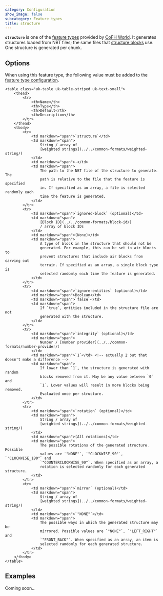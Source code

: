 ```yaml
---
category: Configuration
show_image: false
subcategory: Feature types
title: structure
---
```


**`structure`** is one of the [feature types](../) provided by [CoFH
World](../../../). It generates structures loaded from NBT files; the same files
that [structure blocks](https://minecraft.gamepedia.com/Structure_Block) use.
One structure is generated per chunk.


Options
-------

When using this feature type, the following value must be added to the [feature
type configuration](../../feature-format/#feature-type-configuration).


    <table class="uk-table uk-table-striped uk-text-small">
        <thead>
            <tr>
                <th>Name</th>
                <th>Type</th>
                <th>Default</th>
                <th>Description</th>
            </tr>
        </thead>
        <tbody>
            <tr>
                <td markdown="span">`structure`</td>
                <td markdown="span">
                    String / array of
                    [weighted strings](../../common-formats/weighted-string/)
                </td>
                <td markdown="span">-</td>
                <td markdown="span">
                    The path to the NBT file of the structure to generate. The
                    path is relative to the file that the feature is specified
                    in. If specified as an array, a file is selected randomly each
                    time the feature is generated.
                </td>
            </tr>
            <tr>
                <td markdown="span">`ignored-block` (optional)</td>
                <td markdown="span">
                    [Block ID](../../common-formats/block-id/)
                    / array of block IDs
                </td>
                <td markdown="span">(None)</td>
                <td markdown="span">
                    A type of block in the structure that should not be
                    generated. For example, this can be set to air blocks to
                    prevent structures that include air blocks from carving out
                    terrain. If specified as an array, a single block type is
                    selected randomly each time the feature is generated.
                </td>
            </tr>
            <tr>
                <td markdown="span">`ignore-entities` (optional)</td>
                <td markdown="span">Boolean</td>
                <td markdown="span">`false`</td>
                <td markdown="span">
                    If `true`, entities included in the structure file are not
                    generated with the structure.
                </td>
            </tr>
            <tr>
                <td markdown="span">`integrity` (optional)</td>
                <td markdown="span">
                    Number / [number provider](../../common-formats/number-provider/)
                </td>
                <td markdown="span">`1`</td> <!-- actually 2 but that doesn't make a difference -->
                <td markdown="span">
                    If lower than `1`, the structure is generated with random
                    blocks removed from it. May be any value between `0` and
                    `1`. Lower values will result in more blocks being removed.
                    Evaluated once per structure.
                </td>
            </tr>
            <tr>
                <td markdown="span">`rotation` (optional)</td>
                <td markdown="span">
                    String / array of
                    [weighted strings](../../common-formats/weighted-string/)
                </td>
                <td markdown="span">(All rotations)</td>
                <td markdown="span">
                    The possible rotations of the generated structure. Possible
                    values are `"NONE"`, `"CLOCKWISE_90"`, `"CLOCKWISE_180"` and
                    `"COUNTERCLOCKWISE_90"`. When specified as an array, a
                    rotation is selected randomly for each generated structure.
                </td>
            </tr>
            <tr>
                <td markdown="span">`mirror` (optional)</td>
                <td markdown="span">
                    String / array of
                    [weighted strings](../../common-formats/weighted-string/)
                </td>
                <td markdown="span">`"NONE"`</td>
                <td markdown="span">
                    The possible ways in which the generated structure may be
                    mirrored. Possible values are `"NONE"`, `"LEFT_RIGHT"` and
                    `"FRONT_BACK"`. When specified as an array, an item is
                    selected randomly for each generated structure.
                </td>
            </tr>
        </tbody>
    </table>



Examples
--------

Coming soon...
